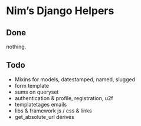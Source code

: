 # Nim’s Django Helpers

## Done

nothing.

## Todo

- Mixins for models, datestamped, named, slugged
- form template
- sums on queryset
- authentication & profile, registration, u2f
- templatetages emails
- libs & framework js / css & links
- get_absolute_url dérivés

